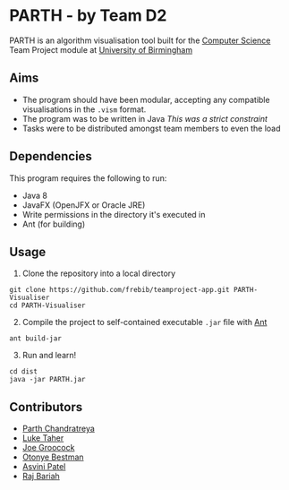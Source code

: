 # PARTH - by Team D2
PARTH is an algorithm visualisation tool built for the [Computer Science](http://cs.bham.ac.uk) Team Project module at [University of Birmingham](http://www.bham.ac.uk)

## Aims
* The program should have been modular, accepting any compatible visualisations in the `.vism` format.
* The program was to be written in Java *This was a strict constraint*
* Tasks were to be distributed amongst team members to even the load

## Dependencies
This program requires the following to run:
* Java 8
* JavaFX (OpenJFX or Oracle JRE)
* Write permissions in the directory it's executed in
* Ant (for building)

## Usage
1. Clone the repository into a local directory
```
git clone https://github.com/frebib/teamproject-app.git PARTH-Visualiser
cd PARTH-Visualiser
```

2. Compile the project to self-contained executable `.jar` file with [Ant](http://ant.apache.org/)
```
ant build-jar
```

3. Run and learn!
```
cd dist
java -jar PARTH.jar
```

## Contributors
* [Parth Chandratreya](https://github.com/parthami)
* [Luke Taher](https://github.com/LukeTaher)
* [Joe Groocock](https://github.com/frebib)
* [Otonye Bestman](https://github.com/OBESTMAN)
* [Asvini Patel](https://github.com/AsviniPatel)
* [Raj Bariah](https://github.com/GulrajBariah)
